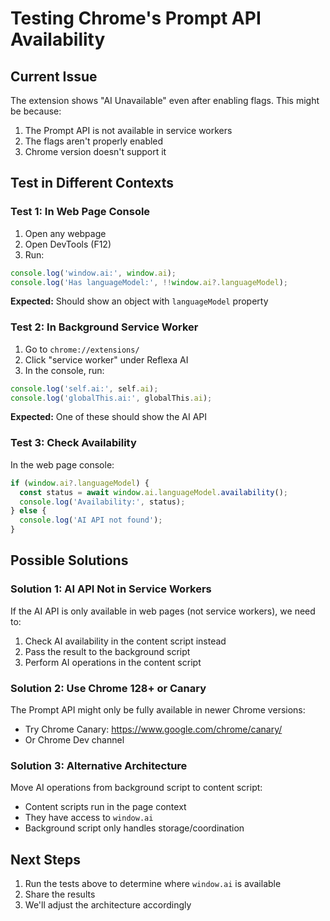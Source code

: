 # Testing Chrome's Prompt API Availability

## Current Issue

The extension shows "AI Unavailable" even after enabling flags. This might be because:

1. The Prompt API is not available in service workers
2. The flags aren't properly enabled
3. Chrome version doesn't support it

## Test in Different Contexts

### Test 1: In Web Page Console

1. Open any webpage
2. Open DevTools (F12)
3. Run:

```javascript
console.log('window.ai:', window.ai);
console.log('Has languageModel:', !!window.ai?.languageModel);
```

**Expected:** Should show an object with `languageModel` property

### Test 2: In Background Service Worker

1. Go to `chrome://extensions/`
2. Click "service worker" under Reflexa AI
3. In the console, run:

```javascript
console.log('self.ai:', self.ai);
console.log('globalThis.ai:', globalThis.ai);
```

**Expected:** One of these should show the AI API

### Test 3: Check Availability

In the web page console:

```javascript
if (window.ai?.languageModel) {
  const status = await window.ai.languageModel.availability();
  console.log('Availability:', status);
} else {
  console.log('AI API not found');
}
```

## Possible Solutions

### Solution 1: AI API Not in Service Workers

If the AI API is only available in web pages (not service workers), we need to:

1. Check AI availability in the content script instead
2. Pass the result to the background script
3. Perform AI operations in the content script

### Solution 2: Use Chrome 128+ or Canary

The Prompt API might only be fully available in newer Chrome versions:

- Try Chrome Canary: https://www.google.com/chrome/canary/
- Or Chrome Dev channel

### Solution 3: Alternative Architecture

Move AI operations from background script to content script:

- Content scripts run in the page context
- They have access to `window.ai`
- Background script only handles storage/coordination

## Next Steps

1. Run the tests above to determine where `window.ai` is available
2. Share the results
3. We'll adjust the architecture accordingly
